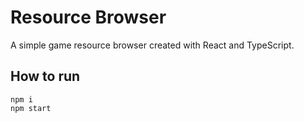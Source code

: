 # Resource Browser

A simple game resource browser created with React and TypeScript.

## How to run
```
npm i
npm start
```
